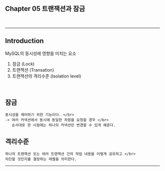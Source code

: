 ## Chapter 05 트랜잭션과 잠금
</br>

-------------------------------------------------------------------------
## Introduction </br>

MySQL의 동시성에 영향을 미치는 요소

1) 잠금 (Lock)
2) 트랜잭션 (Transation)
3) 트랜잭션의 격리수준 (Isolation level)
</br>


## 잠금
    동시성을 제어하기 위한 기능이다. </br>
    -> 여러 커넥션에서 동시에 동일한 자원을 요청할 경우 </br>
       순서대로 한 시점에는 하나의 커넥션만 변경할 수 있게 해준다.

## 격리수준
    하나의 트랜잭션 또는 여러 트랜잭션 간의 작업 내용을 어떻게 공유하고 </br>
    차단할 것인지를 결정하는 레벨을 의미한다.

-------------------------------------------------------------------------